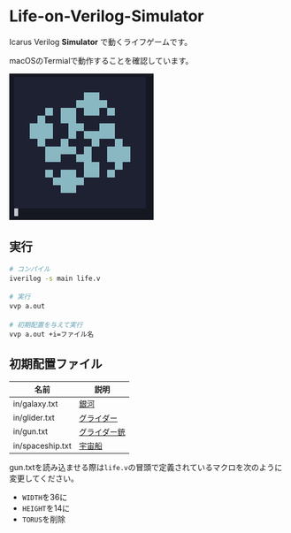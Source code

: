 # Life-on-Verilog-Simulator

Icarus Verilog **Simulator** で動くライフゲームです。

macOSのTermialで動作することを確認しています。

![demo](demo.png)

## 実行

```sh
# コンパイル
iverilog -s main life.v

# 実行
vvp a.out

# 初期配置を与えて実行
vvp a.out +i=ファイル名
```

## 初期配置ファイル

| 名前 | 説明 |
| --- | --- |
| in/galaxy.txt | [銀河](https://ja.wikipedia.org/wiki/%E9%8A%80%E6%B2%B3_(%E3%83%A9%E3%82%A4%E3%83%95%E3%82%B2%E3%83%BC%E3%83%A0)) |
| in/glider.txt | [グライダー](https://ja.wikipedia.org/wiki/%E3%82%B0%E3%83%A9%E3%82%A4%E3%83%80%E3%83%BC_(%E3%83%A9%E3%82%A4%E3%83%95%E3%82%B2%E3%83%BC%E3%83%A0)) |
| in/gun.txt | [グライダー銃](https://ja.wikipedia.org/wiki/%E3%82%B0%E3%83%A9%E3%82%A4%E3%83%80%E3%83%BC%E9%8A%83) |
| in/spaceship.txt | [宇宙船](https://ja.wikipedia.org/wiki/%E5%AE%87%E5%AE%99%E8%88%B9_(%E3%83%A9%E3%82%A4%E3%83%95%E3%82%B2%E3%83%BC%E3%83%A0)) |

gun.txtを読み込ませる際は`life.v`の冒頭で定義されているマクロを次のように変更してください。
- `WIDTH`を36に
- `HEIGHT`を14に
- `TORUS`を削除